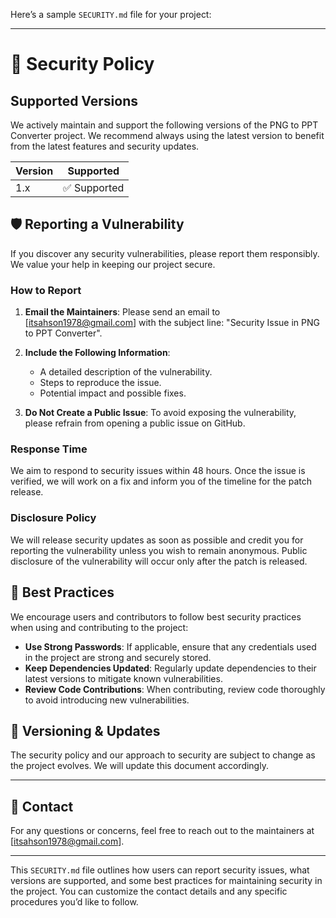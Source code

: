 Here’s a sample `SECURITY.md` file for your project:

---

# 🔐 Security Policy

## Supported Versions

We actively maintain and support the following versions of the PNG to PPT Converter project. We recommend always using the latest version to benefit from the latest features and security updates.

| Version | Supported          |
| ------- | ------------------ |
| 1.x     | ✅ Supported        |

## 🛡️ Reporting a Vulnerability

If you discover any security vulnerabilities, please report them responsibly. We value your help in keeping our project secure.

### How to Report

1. **Email the Maintainers**: Please send an email to [itsahson1978@gmail.com] with the subject line: "Security Issue in PNG to PPT Converter".

2. **Include the Following Information**:
   - A detailed description of the vulnerability.
   - Steps to reproduce the issue.
   - Potential impact and possible fixes.

3. **Do Not Create a Public Issue**: To avoid exposing the vulnerability, please refrain from opening a public issue on GitHub.

### Response Time

We aim to respond to security issues within 48 hours. Once the issue is verified, we will work on a fix and inform you of the timeline for the patch release.

### Disclosure Policy

We will release security updates as soon as possible and credit you for reporting the vulnerability unless you wish to remain anonymous. Public disclosure of the vulnerability will occur only after the patch is released.

## 🔐 Best Practices

We encourage users and contributors to follow best security practices when using and contributing to the project:

- **Use Strong Passwords**: If applicable, ensure that any credentials used in the project are strong and securely stored.
- **Keep Dependencies Updated**: Regularly update dependencies to their latest versions to mitigate known vulnerabilities.
- **Review Code Contributions**: When contributing, review code thoroughly to avoid introducing new vulnerabilities.

## 🔄 Versioning & Updates

The security policy and our approach to security are subject to change as the project evolves. We will update this document accordingly.

---

## 📝 Contact

For any questions or concerns, feel free to reach out to the maintainers at [itsahson1978@gmail.com].

---

This `SECURITY.md` file outlines how users can report security issues, what versions are supported, and some best practices for maintaining security in the project. You can customize the contact details and any specific procedures you’d like to follow.
